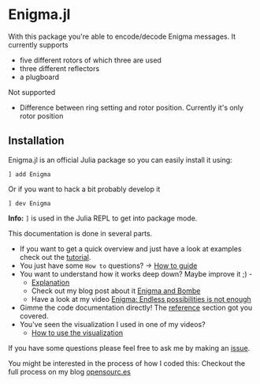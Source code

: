 # Enigma.jl

With this package you're able to encode/decode Enigma messages. It currently supports
- five different rotors of which three are used
- three different reflectors
- a plugboard

Not supported
- Difference between ring setting and rotor position. Currently it's only rotor position

## Installation

Enigma.jl is an official Julia package so you can easily install it using:

```
] add Enigma
```

Or if you want to hack a bit probably develop it

```
] dev Enigma
```

**Info:** `]` is used in the Julia REPL to get into package mode.

This documentation is done in several parts.

- If you want to get a quick overview and just have a look at examples check out the [tutorial](tutorial.md).
- You just have some `How to` questions? -> [How to guide](how_to.md)
- You want to understand how it works deep down? Maybe improve it ;) -
  -  [Explanation](explanation.md)
  -  Check out my blog post about it [Enigma and Bombe](https://opensourc.es/blog/enigma-and-bombe)
  -  Have a look at my video [Enigma: Endless possibilities is not enough](https://youtu.be/4cf7dc_8u44)
- Gimme the code documentation directly! The [reference](reference.md) section got you covered.
- You've seen the visualization I used in one of my videos?
  - [How to use the visualization](p5js.md)

If you have some questions please feel free to ask me by making an [issue](https://github.com/Wikunia/Enigma.jl/issues).

You might be interested in the process of how I coded this: Checkout the full process on my blog [opensourc.es](https://opensourc.es/blog/enigma-and-bombe)